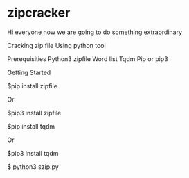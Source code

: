 # zipcracker
Hi everyone now we are going to do something extraordinary

Cracking zip file 
Using python tool

Prerequisities
Python3
zipfile
Word list
Tqdm
Pip or pip3

Getting Started

$pip install zipfile

Or

$pip3 install zipfile

$pip install tqdm 

Or

$pip3 install tqdm

$ python3 szip.py





